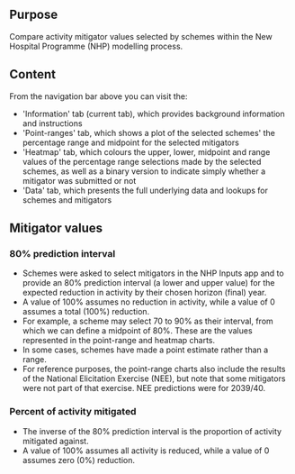## Purpose

Compare activity mitigator values selected by schemes within the New Hospital Programme (NHP) modelling process.

## Content

From the navigation bar above you can visit the:

-   'Information' tab (current tab), which provides background information and instructions
-   'Point-ranges' tab, which shows a plot of the selected schemes' the percentage range and midpoint for the selected mitigators
-   'Heatmap' tab, which colours the upper, lower, midpoint and range values of the percentage range selections made by the selected schemes, as well as a binary version to indicate simply whether a mitigator was submitted or not
-   'Data' tab, which presents the full underlying data and lookups for schemes and mitigators

## Mitigator values

### 80% prediction interval

-   Schemes were asked to select mitigators in the NHP Inputs app and to provide an 80% prediction interval (a lower and upper value) for the expected reduction in activity by their chosen horizon (final) year.
-   A value of 100% assumes no reduction in activity, while a value of 0 assumes a total (100%) reduction.
-   For example, a scheme may select 70 to 90% as their interval, from which we can define a midpoint of 80%. These are the values represented in the point-range and heatmap charts.
-   In some cases, schemes have made a point estimate rather than a range.
-   For reference purposes, the point-range charts also include the results of the National Elicitation Exercise (NEE), but note that some mitigators were not part of that exercise. NEE predictions were for 2039/40.

### Percent of activity mitigated

-   The inverse of the 80% prediction interval is the proportion of activity mitigated against.
-   A value of 100% assumes all activity is reduced, while a value of 0 assumes zero (0%) reduction.
